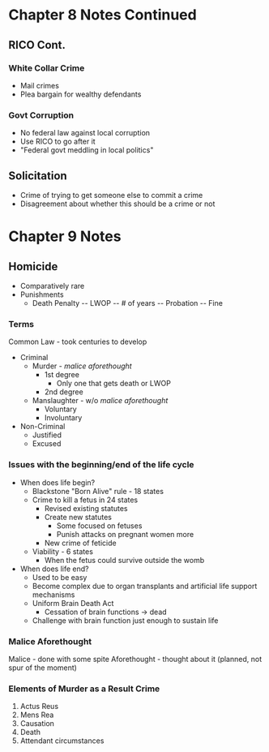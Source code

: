 # Chapter 8 Notes Continued

## RICO Cont.

### White Collar Crime

- Mail crimes
- Plea bargain for wealthy defendants

### Govt Corruption

- No federal law against local corruption
- Use RICO to go after it
- "Federal govt meddling in local politics"

## Solicitation

- Crime of trying to get someone else to commit a crime
- Disagreement about whether this should be a crime or not

# Chapter 9 Notes

## Homicide

- Comparatively rare
- Punishments
	- Death Penalty -- LWOP -- # of years -- Probation -- Fine

### Terms

Common Law - took centuries to develop
- Criminal
	- Murder - *malice aforethought*
		- 1st degree
			- Only one that gets death or LWOP
		- 2nd degree
	- Manslaughter - w/o *malice aforethought*
		- Voluntary
		- Involuntary
- Non-Criminal
	- Justified
	- Excused

### Issues with the beginning/end of the life cycle

- When does life begin?
	- Blackstone "Born Alive" rule - 18 states
	- Crime to kill a fetus in 24 states
		- Revised existing statutes
		- Create new statutes
			- Some focused on fetuses
			- Punish attacks on pregnant women more
		- New crime of feticide
	- Viability - 6 states
		- When the fetus could survive outside the womb
- When does life end?
	- Used to be easy
	- Become complex due to organ transplants and artificial life support mechanisms
	- Uniform Brain Death Act
		- Cessation of brain functions -> dead
	- Challenge with brain function just enough to sustain life

### Malice Aforethought

Malice - done with some spite
Aforethought - thought about it (planned, not spur of the moment)

### Elements of Murder as a Result Crime

1. Actus Reus
2. Mens Rea
3. Causation
4. Death
5. Attendant circumstances

